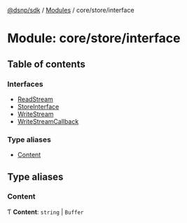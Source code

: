 [@dsnp/sdk](../README.md) / [Modules](../modules.md) / core/store/interface

# Module: core/store/interface

## Table of contents

### Interfaces

- [ReadStream](../interfaces/core_store_interface.readstream.md)
- [StoreInterface](../interfaces/core_store_interface.storeinterface.md)
- [WriteStream](../interfaces/core_store_interface.writestream.md)
- [WriteStreamCallback](../interfaces/core_store_interface.writestreamcallback.md)

### Type aliases

- [Content](core_store_interface.md#content)

## Type aliases

### Content

Ƭ **Content**: `string` \| `Buffer`
